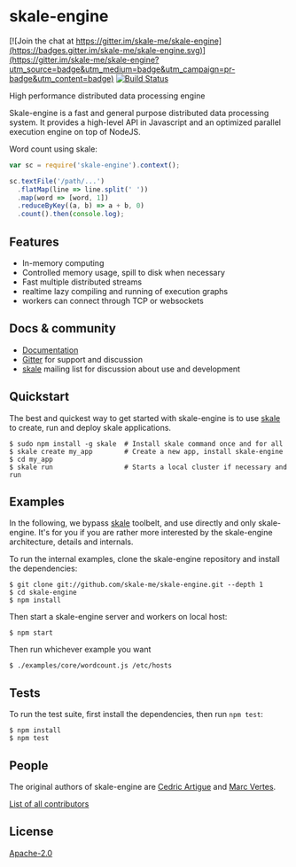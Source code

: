 # skale-engine

[![Join the chat at https://gitter.im/skale-me/skale-engine](https://badges.gitter.im/skale-me/skale-engine.svg)](https://gitter.im/skale-me/skale-engine?utm_source=badge&utm_medium=badge&utm_campaign=pr-badge&utm_content=badge)
[![Build
Status](https://travis-ci.org/skale-me/skale-engine.svg?branch=master)](https://travis-ci.org/skale-me/skale-engine)

High performance distributed data processing engine

Skale-engine is a fast and general purpose distributed data processing
system. It provides a high-level API in Javascript and an optimized
parallel execution engine on top of NodeJS.

Word count using skale:

```javascript
var sc = require('skale-engine').context();

sc.textFile('/path/...')
  .flatMap(line => line.split(' '))
  .map(word => [word, 1])
  .reduceByKey((a, b) => a + b, 0)
  .count().then(console.log);
```

## Features

* In-memory computing
* Controlled memory usage, spill to disk when necessary
* Fast multiple distributed streams
* realtime lazy compiling and running of execution graphs
* workers can connect through TCP or websockets

## Docs & community

* [Documentation](https://skale-me.github.io/skale-engine)
* [Gitter](https://gitter.im/skale-me/skale-engine) for support and
  discussion
* [skale](https://groups.google.com/forum/#!forum/skale)
  mailing list for discussion about use and development

## Quickstart

The best and quickest way to get started with skale-engine is to use
[skale](https://www.npmjs.com/package/skale) to create, run
and deploy skale applications.

	$ sudo npm install -g skale  # Install skale command once and for all
	$ skale create my_app        # Create a new app, install skale-engine
	$ cd my_app
	$ skale run                  # Starts a local cluster if necessary and run

## Examples

In the following, we bypass [skale](https://www.npmjs.com/package/skale)
toolbelt, and use directly and only skale-engine. It's for you if you are
rather more interested by the skale-engine architecture, details and internals.

To run the internal examples, clone the skale-engine repository and
install the dependencies:

	$ git clone git://github.com/skale-me/skale-engine.git --depth 1
	$ cd skale-engine
	$ npm install

Then start a skale-engine server and workers on local host:

	$ npm start

Then run whichever example you want

	$ ./examples/core/wordcount.js /etc/hosts

## Tests

To run the test suite, first install the dependencies, then run `npm test`:

	$ npm install
	$ npm test

## People

The original authors of skale-engine are [Cedric Artigue](https://github.com/CedricArtigue) and [Marc Vertes](https://github.com/mvertes).

[List of all
contributors](https://github.com/skale-me/skale-engine/graphs/contributors)

## License

[Apache-2.0](LICENSE)
